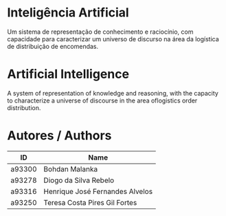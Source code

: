 # Inteligência Artificial
Um sistema de representação de conhecimento e raciocínio, com capacidade para caracterizar um universo de discurso na área da logística
de distribuição de encomendas.

# Artificial Intelligence
A system of representation of knowledge and reasoning, with the capacity to characterize a universe of discourse in the area of ​​logistics
order distribution.

# Autores / Authors
| ID | Name |
|----|------|
| a93300 | Bohdan Malanka |
| a93278 | Diogo da Silva Rebelo |
| a93316 | Henrique José Fernandes Alvelos |
| a93250 | Teresa Costa Pires Gil Fortes |